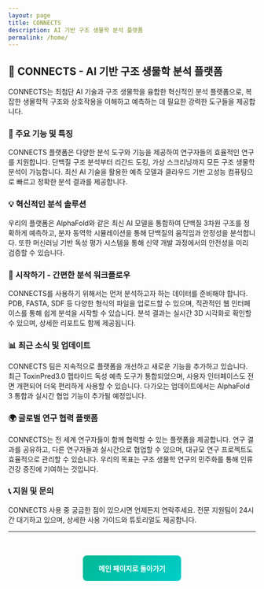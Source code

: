 ```yaml
---
layout: page
title: CONNECTS
description: AI 기반 구조 생물학 분석 플랫폼
permalink: /home/
---
```


## 🧬 CONNECTS - AI 기반 구조 생물학 분석 플랫폼

CONNECTS는 최첨단 AI 기술과 구조 생물학을 융합한 혁신적인 분석 플랫폼으로, 복잡한 생물학적 구조와 상호작용을 이해하고 예측하는 데 필요한 강력한 도구들을 제공합니다.

### 🚀 주요 기능 및 특징

CONNECTS 플랫폼은 다양한 분석 도구와 기능을 제공하여 연구자들의 효율적인 연구를 지원합니다. 단백질 구조 분석부터 리간드 도킹, 가상 스크리닝까지 모든 구조 생물학 분석이 가능합니다. 최신 AI 기술을 활용한 예측 모델과 클라우드 기반 고성능 컴퓨팅으로 빠르고 정확한 분석 결과를 제공합니다.

### 💡 혁신적인 분석 솔루션

우리의 플랫폼은 AlphaFold와 같은 최신 AI 모델을 통합하여 단백질 3차원 구조를 정확하게 예측하고, 분자 동역학 시뮬레이션을 통해 단백질의 움직임과 안정성을 분석합니다. 또한 머신러닝 기반 독성 평가 시스템을 통해 신약 개발 과정에서의 안전성을 미리 검증할 수 있습니다.

### 🔬 시작하기 - 간편한 분석 워크플로우

CONNECTS를 사용하기 위해서는 먼저 분석하고자 하는 데이터를 준비해야 합니다. PDB, FASTA, SDF 등 다양한 형식의 파일을 업로드할 수 있으며, 직관적인 웹 인터페이스를 통해 쉽게 분석을 시작할 수 있습니다. 분석 결과는 실시간 3D 시각화로 확인할 수 있으며, 상세한 리포트도 함께 제공됩니다.

### 📊 최근 소식 및 업데이트

CONNECTS 팀은 지속적으로 플랫폼을 개선하고 새로운 기능을 추가하고 있습니다. 최근 ToxinPred3.0 펩타이드 독성 예측 도구가 통합되었으며, 사용자 인터페이스도 전면 개편되어 더욱 편리하게 사용할 수 있습니다. 다가오는 업데이트에서는 AlphaFold 3 통합과 실시간 협업 기능이 추가될 예정입니다.

### 🌍 글로벌 연구 협력 플랫폼

CONNECTS는 전 세계 연구자들이 함께 협력할 수 있는 플랫폼을 제공합니다. 연구 결과를 공유하고, 다른 연구자들과 실시간으로 협업할 수 있으며, 대규모 연구 프로젝트도 효율적으로 관리할 수 있습니다. 우리의 목표는 구조 생물학 연구의 민주화를 통해 인류 건강 증진에 기여하는 것입니다.

### 📞 지원 및 문의

CONNECTS 사용 중 궁금한 점이 있으시면 언제든지 연락주세요. 전문 지원팀이 24시간 대기하고 있으며, 상세한 사용 가이드와 튜토리얼도 제공합니다.

---

<div style="text-align: center; margin-top: 3rem;">
  <a href="{{ '/' | relative_url }}" style="display: inline-block; padding: 1rem 2rem; background: linear-gradient(135deg, #00b894, #00cec9); color: white; text-decoration: none; border-radius: 8px; font-weight: 600;">메인 페이지로 돌아가기</a>
</div>
